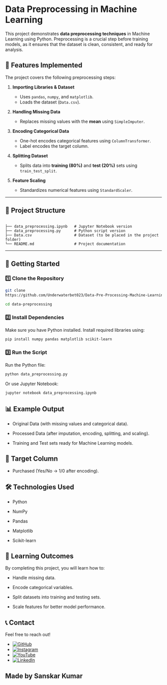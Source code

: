 # Data Preprocessing in Machine Learning  

This project demonstrates **data preprocessing techniques** in Machine Learning using Python. Preprocessing is a crucial step before training models, as it ensures that the dataset is clean, consistent, and ready for analysis.  

## 📌 Features Implemented  

The project covers the following preprocessing steps:  

1. **Importing Libraries & Dataset**  
   - Uses `pandas`, `numpy`, and `matplotlib`.  
   - Loads the dataset (`Data.csv`).  

2. **Handling Missing Data**  
   - Replaces missing values with the **mean** using `SimpleImputer`.  

3. **Encoding Categorical Data**  
   - One-hot encodes categorical features using `ColumnTransformer`.  
   - Label encodes the target column.  

4. **Splitting Dataset**  
   - Splits data into **training (80%)** and **test (20%)** sets using `train_test_split`.  

5. **Feature Scaling**  
   - Standardizes numerical features using `StandardScaler`.  

---

## 📂 Project Structure  

```plaintext

├── data_preprocessing.ipynb   # Jupyter Notebook version  
├── data_preprocessing.py      # Python script version  
├── Data.csv                   # Dataset (to be placed in the project folder)  
└── README.md                  # Project documentation

```

---

## 🚀 Getting Started  

### 1️⃣ Clone the Repository  
```bash
git clone
https://github.com/Underwaterbet023/Data-Pre-Processing-Machine-Learning.git

cd data-preprocessing


```
### 2️⃣ Install Dependencies

Make sure you have Python installed. Install required libraries using:
```bash
pip install numpy pandas matplotlib scikit-learn

```

### 3️⃣ Run the Script

Run the Python file:
```bash
python data_preprocessing.py

```
Or use Jupyter Notebook:
```bash
jupyter notebook data_preprocessing.ipynb

```
## 📊 Example Output

- Original Data (with missing values and categorical data).

- Processed Data (after imputation, encoding, splitting, and scaling).

- Training and Test sets ready for Machine Learning models.

## 🎯 Target Column

- Purchased (Yes/No → 1/0 after encoding).

## 🛠️ Technologies Used

- Python

- NumPy

- Pandas

- Matplotlib

- Scikit-learn

## 📖 Learning Outcomes

By completing this project, you will learn how to:

- Handle missing data.

- Encode categorical variables.

- Split datasets into training and testing sets.

- Scale features for better model performance.

## 📞 Contact
Feel free to reach out!

- [![GitHub](https://img.shields.io/badge/GitHub-Underwaterbet023-181717?style=flat&logo=github)](https://github.com/Underwaterbet023)
- [![Instagram](https://img.shields.io/badge/Instagram-mainhoonsanskar-E4405F?style=flat&logo=instagram)](https://www.instagram.com/mainhoonsanskar)
- [![YouTube](https://img.shields.io/badge/YouTube-SanskarKumar--i1s-FF0000?style=flat&logo=youtube)](https://www.youtube.com/@SanskarKumar-i1s)
- [![LinkedIn](https://img.shields.io/badge/LinkedIn-Sanskar%20Kumar-0077B5?style=flat&logo=linkedin)](https://www.linkedin.com/in/sanskar-kumar-65162a2b5/)

## Made by Sanskar Kumar
